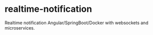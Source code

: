 # realtime-notification

Realtime notification Angular/SpringBoot/Docker with websockets and microservices. 
